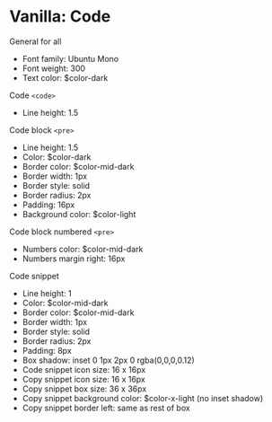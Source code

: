 # Vanilla: Code

General for all
- Font family: Ubuntu Mono
- Font weight: 300
- Text color: $color-dark

Code ```<code>```
- Line height: 1.5

Code block ```<pre>```
- Line height: 1.5
- Color: $color-dark
- Border color: $color-mid-dark
- Border width: 1px
- Border style: solid
- Border radius: 2px
- Padding: 16px
- Background color: $color-light

Code block numbered ```<pre>```
- Numbers color: $color-mid-dark
- Numbers margin right: 16px

Code snippet
- Line height: 1
- Color: $color-mid-dark
- Border color: $color-mid-dark
- Border width: 1px
- Border style: solid
- Border radius: 2px
- Padding: 8px
- Box shadow: inset 0 1px 2px 0 rgba(0,0,0,0.12)
- Code snippet icon size: 16 x 16px
- Copy snippet icon size: 16 x 16px
- Copy snippet box size: 36 x 36px
- Copy snippet background color: $color-x-light (no inset shadow)
- Copy snippet border left: same as rest of box
